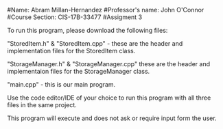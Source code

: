 #Name: Abram Millan-Hernandez #Professor's name: John O'Connor #Course Section: CIS-17B-33477 #Assigment 3

To run this program, please download the following files:

"StoredItem.h" & "StoredItem.cpp" - these are the header and implementation files for the StoredItem class.

"StorageManager.h" & "StorageManager.cpp" these are the header and implementaion files for the StorageManager class. 

"main.cpp" - this is our main program.

Use the code editor/IDE of your choice to run this program with all three files in the same project.

This program will execute and does not ask or require input form the user. 

